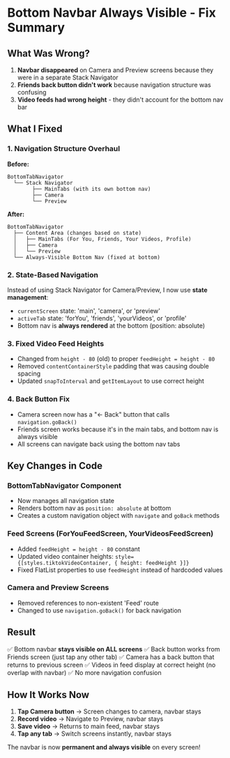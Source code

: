 # Bottom Navbar Always Visible - Fix Summary

## What Was Wrong?
1. **Navbar disappeared** on Camera and Preview screens because they were in a separate Stack Navigator
2. **Friends back button didn't work** because navigation structure was confusing
3. **Video feeds had wrong height** - they didn't account for the bottom nav bar

## What I Fixed

### 1. Navigation Structure Overhaul
**Before:**
```
BottomTabNavigator
  └── Stack Navigator
        ├── MainTabs (with its own bottom nav)
        ├── Camera
        └── Preview
```

**After:**
```
BottomTabNavigator
  ├── Content Area (changes based on state)
  │   ├── MainTabs (For You, Friends, Your Videos, Profile)
  │   ├── Camera
  │   └── Preview
  └── Always-Visible Bottom Nav (fixed at bottom)
```

### 2. State-Based Navigation
Instead of using Stack Navigator for Camera/Preview, I now use **state management**:
- `currentScreen` state: 'main', 'camera', or 'preview'
- `activeTab` state: 'forYou', 'friends', 'yourVideos', or 'profile'
- Bottom nav is **always rendered** at the bottom (position: absolute)

### 3. Fixed Video Feed Heights
- Changed from `height - 80` (old) to proper `feedHeight = height - 80`
- Removed `contentContainerStyle` padding that was causing double spacing
- Updated `snapToInterval` and `getItemLayout` to use correct height

### 4. Back Button Fix
- Camera screen now has a "← Back" button that calls `navigation.goBack()`
- Friends screen works because it's in the main tabs, and bottom nav is always visible
- All screens can navigate back using the bottom nav tabs

## Key Changes in Code

### BottomTabNavigator Component
- Now manages all navigation state
- Renders bottom nav as `position: absolute` at bottom
- Creates a custom navigation object with `navigate` and `goBack` methods

### Feed Screens (ForYouFeedScreen, YourVideosFeedScreen)
- Added `feedHeight = height - 80` constant
- Updated video container heights: `style={[styles.tiktokVideoContainer, { height: feedHeight }]}`
- Fixed FlatList properties to use `feedHeight` instead of hardcoded values

### Camera and Preview Screens
- Removed references to non-existent 'Feed' route
- Changed to use `navigation.goBack()` for back navigation

## Result
✅ Bottom navbar **stays visible on ALL screens**
✅ Back button works from Friends screen (just tap any other tab)
✅ Camera has a back button that returns to previous screen
✅ Videos in feed display at correct height (no overlap with navbar)
✅ No more navigation confusion

## How It Works Now

1. **Tap Camera button** → Screen changes to camera, navbar stays
2. **Record video** → Navigate to Preview, navbar stays
3. **Save video** → Returns to main feed, navbar stays
4. **Tap any tab** → Switch screens instantly, navbar stays

The navbar is now **permanent and always visible** on every screen!

